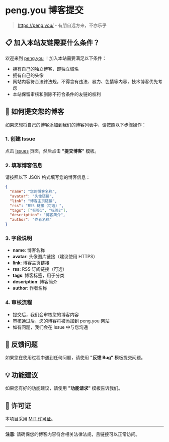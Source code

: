 # peng.you 博客提交

> https://peng.you/ - 有朋自远方来，不亦乐乎

## 📋 加入本站友链需要什么条件？

欢迎来到 [peng.you](https://peng.you/) ！加入本站需要满足以下条件：

- 拥有自己的独立博客，即独立域名
- 拥有自己的头像
- 网站内容符合法律法规，不得含有违法、暴力、色情等内容，技术博客优先考虑
- 本站保留审核和删除不符合条件的友链的权利

## 📝 如何提交您的博客

如果您想将自己的博客添加到我们的博客列表中，请按照以下步骤操作：

### 1. 创建 Issue

点击 [Issues](https://github.com/showfom/peng.you/issues) 页面，然后点击 **"提交博客"** 模板。

### 2. 填写博客信息

请按照以下 JSON 格式填写您的博客信息：

```json
{
  "name": "您的博客名称",
  "avatar": "头像链接",
  "link": "博客主页链接",
  "rss": "RSS 链接（可选）",
  "tags": ["标签1", "标签2"],
  "description": "博客简介",
  "author": "作者名称"
}
```

### 3. 字段说明

- **name**: 博客名称
- **avatar**: 头像图片链接（建议使用 HTTPS）
- **link**: 博客主页链接
- **rss**: RSS 订阅链接（可选）
- **tags**: 博客标签，用于分类
- **description**: 博客简介
- **author**: 作者名称

### 4. 审核流程

- 提交后，我们会审核您的博客内容
- 审核通过后，您的博客将被添加到 peng.you 网站
- 如有问题，我们会在 Issue 中与您沟通

## 🐛 反馈问题

如果您在使用过程中遇到任何问题，请使用 **"反馈 Bug"** 模板提交问题。

## 💡 功能建议

如果您有好的功能建议，请使用 **"功能请求"** 模板告诉我们。

## 📄 许可证

本项目采用 [MIT 许可证](LICENSE)。

---

**注意**: 请确保您的博客内容符合相关法律法规，且链接可以正常访问。
